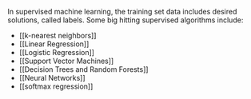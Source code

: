 In supervised machine learning, the training set data includes desired solutions, called labels. Some big hitting supervised algorithms include:
- [[k-nearest neighbors]]
- [[Linear Regression]]
- [[Logistic Regression]]
- [[Support Vector Machines]]
- [[Decision Trees and Random Forests]]
- [[Neural Networks]]
- [[softmax regression]]